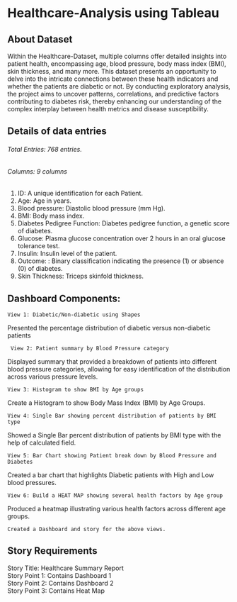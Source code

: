 # Healthcare-Analysis using Tableau

## About Dataset
Within the Healthcare-Dataset, multiple columns offer detailed insights into patient health, encompassing age, blood pressure, body mass index (BMI), skin thickness, and many more. This dataset presents an opportunity to delve into the intricate connections between these health indicators and whether the patients are diabetic or not. By conducting exploratory analysis, the project aims to uncover patterns, correlations, and predictive factors contributing to diabetes risk, thereby enhancing our understanding of the complex interplay between health metrics and disease susceptibility.

## Details of data entries
###### Total Entries:  768 entries.
###### Columns: 9 columns 
1. ID: A unique identification for each Patient.
2. Age: Age in years.
3. Blood pressure: Diastolic blood pressure (mm Hg).
4. BMI:  Body mass index.
5. Diabetes Pedigree Function: Diabetes pedigree function, a genetic score of diabetes.
6. Glucose: Plasma glucose concentration over 2 hours in an oral glucose tolerance test.
7. Insulin: Insulin level of the patient.
8. Outcome: : Binary classification indicating the presence (1) or absence (0) of diabetes.
9. Skin Thickness: Triceps skinfold thickness.
    
## Dashboard Components:

`View 1: Diabetic/Non-diabetic using Shapes`

Presented the percentage distribution of diabetic versus non-diabetic patients


` View 2: Patient summary by Blood Pressure category`

Displayed summary that provided a breakdown of patients into different blood pressure categories, allowing for easy identification of the distribution across various pressure levels.

`View 3: Histogram to show BMI by Age groups`

Create a Histogram to show Body Mass Index (BMI) by Age Groups.

`View 4: Single Bar showing percent distribution of patients by BMI type`

Showed a Single Bar percent distribution of patients by BMI type with the help of calculated field.


`View 5: Bar Chart showing Patient break down by Blood Pressure and Diabetes`

Created a bar chart that highlights Diabetic patients with High and Low blood pressures.

`View 6: Build a HEAT MAP showing several health factors by Age group`

Produced a heatmap illustrating various health factors across different age groups.

`Created a Dashboard and story for the above views.`

## Story Requirements

Story Title: Healthcare Summary Report<br/>
Story Point 1: Contains Dashboard 1<br/>
Story Point 2: Contains Dashboard 2<br/>
Story Point 3: Contains Heat Map 

